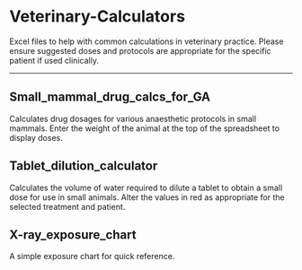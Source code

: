 # Veterinary-Calculators
Excel files to help with common calculations in veterinary practice.
Please ensure suggested doses and protocols are appropriate for the specific patient if used clinically.

---

## Small_mammal_drug_calcs_for_GA
Calculates drug dosages for various anaesthetic protocols in small mammals.
Enter the weight of the animal at the top of the spreadsheet to display doses.


## Tablet_dilution_calculator
Calculates the volume of water required to dilute a tablet to obtain a small dose for use in small animals.
Alter the values in red as appropriate for the selected treatment and patient.


## X-ray_exposure_chart
A simple exposure chart for quick reference.
